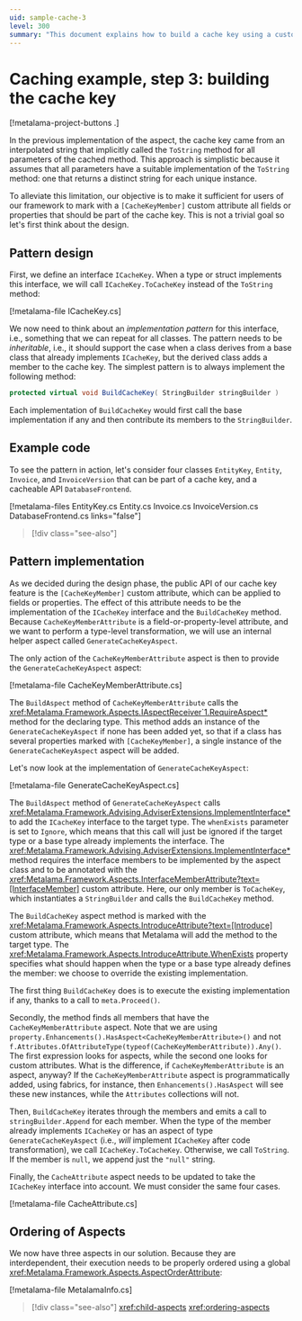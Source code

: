 ```yaml
---
uid: sample-cache-3
level: 300
summary: "This document explains how to build a cache key using a custom attribute `[CacheKeyMember]` and an `ICacheKey` interface, detailing the design and implementation process."
---
```


# Caching example, step 3: building the cache key

[!metalama-project-buttons .]

In the previous implementation of the aspect, the cache key came from an interpolated string that implicitly called
the `ToString` method for all parameters of the cached method. This approach is simplistic because it assumes that all
parameters have a suitable implementation of the `ToString` method: one that returns a distinct string for each unique
instance.

To alleviate this limitation, our objective is to make it sufficient for users of our framework to mark with
a `[CacheKeyMember]` custom attribute all fields or properties that should be part of the cache key. This is not a
trivial goal so let's first think about the design.

## Pattern design

First, we define an interface `ICacheKey`. When a type or struct implements this interface, we will
call `ICacheKey.ToCacheKey` instead of the `ToString` method:

[!metalama-file ICacheKey.cs]

We now need to think about an _implementation pattern_ for this interface, i.e., something that we can repeat for all
classes. The pattern needs to be _inheritable_, i.e., it should support the case when a class derives from a base class
that already implements `ICacheKey`, but the derived class adds a member to the cache key. The simplest pattern is to
always implement the following method:

```cs
protected virtual void BuildCacheKey( StringBuilder stringBuilder )
```

Each implementation of `BuildCacheKey` would first call the base implementation if any and then contribute its members
to the `StringBuilder`.

## Example code

To see the pattern in action, let's consider four classes `EntityKey`, `Entity`, `Invoice`, and `InvoiceVersion` that
can be part of a cache key, and a cacheable API `DatabaseFrontend`.

[!metalama-files EntityKey.cs Entity.cs Invoice.cs InvoiceVersion.cs DatabaseFrontend.cs links="false"]

> [!div class="see-also"]

## Pattern implementation

As we decided during the design phase, the public API of our cache key feature is the `[CacheKeyMember]` custom
attribute, which can be applied to fields or properties. The effect of this attribute needs to be the implementation of
the `ICacheKey` interface and the `BuildCacheKey` method. Because `CacheKeyMemberAttribute` is a field-or-property-level
attribute, and we want to perform a type-level transformation, we will use an internal helper aspect
called `GenerateCacheKeyAspect`.

The only action of the `CacheKeyMemberAttribute` aspect is then to provide the `GenerateCacheKeyAspect` aspect:

[!metalama-file CacheKeyMemberAttribute.cs]

The `BuildAspect` method of `CacheKeyMemberAttribute` calls
the <xref:Metalama.Framework.Aspects.IAspectReceiver`1.RequireAspect*> method for the declaring type. This method adds
an instance of the `GenerateCacheKeyAspect` if none has been added yet, so that if a class has several properties marked
with `[CacheKeyMember]`, a single instance of the `GenerateCacheKeyAspect` aspect will be added.

Let's now look at the implementation of `GenerateCacheKeyAspect`:

[!metalama-file GenerateCacheKeyAspect.cs]

The `BuildAspect` method of `GenerateCacheKeyAspect`
calls <xref:Metalama.Framework.Advising.AdviserExtensions.ImplementInterface*> to add the `ICacheKey` interface to the
target type. The `whenExists` parameter is set to `Ignore`, which means that this call will just be ignored if the
target type or a base type already implements the interface.
The <xref:Metalama.Framework.Advising.AdviserExtensions.ImplementInterface*> method requires the interface members to be
implemented by the aspect class and to be annotated with
the <xref:Metalama.Framework.Aspects.InterfaceMemberAttribute?text=[InterfaceMember]> custom attribute. Here, our only
member is `ToCacheKey`, which instantiates a `StringBuilder` and calls the `BuildCacheKey` method.

The `BuildCacheKey` aspect method is marked with
the <xref:Metalama.Framework.Aspects.IntroduceAttribute?text=[Introduce]> custom attribute, which means that Metalama
will add the method to the target type. The <xref:Metalama.Framework.Aspects.IntroduceAttribute.WhenExists> property
specifies what should happen when the type or a base type already defines the member: we choose to override the existing
implementation.

The first thing `BuildCacheKey` does is to execute the existing implementation if any, thanks to a call
to `meta.Proceed()`.

Secondly, the method finds all members that have the `CacheKeyMemberAttribute` aspect. Note that we are
using `property.Enhancements().HasAspect<CacheKeyMemberAttribute>()` and
not `f.Attributes.OfAttributeType(typeof(CacheKeyMemberAttribute)).Any()`. The first expression looks for aspects, while
the second one looks for custom attributes. What is the difference, if `CacheKeyMemberAttribute` is an aspect, anyway?
If the `CacheKeyMemberAttribute` aspect is programmatically added, using fabrics, for instance,
then `Enhancements().HasAspect` will see these new instances, while the `Attributes` collections will not.

Then, `BuildCacheKey` iterates through the members and emits a call to `stringBuilder.Append` for each member. When the
type of the member already implements `ICacheKey` or has an aspect of type `GenerateCacheKeyAspect` (i.e., _will_
implement `ICacheKey` after code transformation), we call `ICacheKey.ToCacheKey`. Otherwise, we call `ToString`. If the
member is `null`, we append just the `"null"` string.

Finally, the `CacheAttribute` aspect needs to be updated to take the `ICacheKey` interface into account. We must
consider the same four cases.

[!metalama-file CacheAttribute.cs]

## Ordering of Aspects

We now have three aspects in our solution. Because they are interdependent, their execution needs to be properly ordered
using a global <xref:Metalama.Framework.Aspects.AspectOrderAttribute>:

[!metalama-file MetalamaInfo.cs]

> [!div class="see-also"]
> <xref:child-aspects>
> <xref:ordering-aspects>

